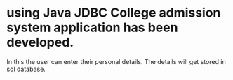 # using Java JDBC College admission system application has been developed.
 In this the user can enter their personal details.
 The details will get stored in sql database.
